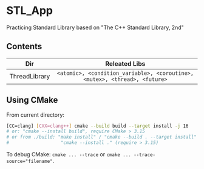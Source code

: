 # STL_App
Practicing Standard Library based on "The C++ Standard Library, 2nd"

## Contents

|Dir|Releated Libs|
|:---:|:---:|
|ThreadLibrary| `<atomic>, <condition_variable>, <coroutine>,  <mutex>, <thread>, <future>` |

## Using CMake

From current directory:

```bash
[CC=clang] [CXX=clang++] cmake --build build --target install -j 16
# or: "cmake --install build", require CMake > 3.15
# or from ./build: "make install" / "cmake --build . --target install" /
#                   "cmake --install ." (require > 3.15)
```

To debug CMake: `cmake ... --trace` or `cmake ... --trace-source="filename"`.